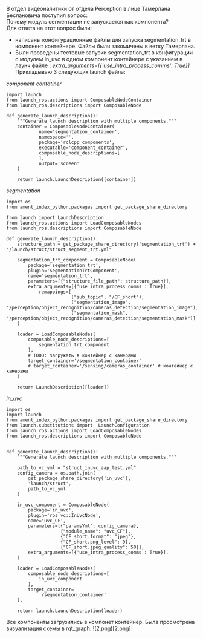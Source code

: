 В отдел видеоналитики от отдела Perception в лице Тамерлана Беслановича поступил вопрос:   
Почему модуль сегментации не запускается как компонента?    
Для ответа на этот вопрос были:  
- написаны конфигурационные файлы для запуска segmentation_trt в компонент контейнере. Файлы были закомичены в ветку Тамерлана.
- Были проведены тестовые запуски segmentation_trt в конфигурации с модулем in_uvc в одном компонент контейнере с указанием в лаунч файле : *extra_arguments=[{'use_intra_process_comms': True}]*    
Прикладываю 3 следующих launch файла: 

*component contatiner*
```
import launch
from launch_ros.actions import ComposableNodeContainer
from launch_ros.descriptions import ComposableNode

def generate_launch_description():
    """Generate launch description with multiple components."""
    container = ComposableNodeContainer(
            name='segmentation_container',
            namespace='',
            package='rclcpp_components',
            executable='component_container',
            composable_node_descriptions=[
            ],
            output='screen'
    )

    return launch.LaunchDescription([container])
```
*segmentation*
```
import os
from ament_index_python.packages import get_package_share_directory

from launch import LaunchDescription
from launch_ros.actions import LoadComposableNodes
from launch_ros.descriptions import ComposableNode

def generate_launch_description():
    structure_path = get_package_share_directory('segmentation_trt') + "/launch/struct/struct_segment_trt.yml"
    
    segmentation_trt_component = ComposableNode(
        package='segmentation_trt',
        plugin='SegmentationTrtComponent',
        name='segmentation_trt',
        parameters=[{"structure_file_path": structure_path}],
        extra_arguments=[{'use_intra_process_comms': True}],
            remappings=[
                        ("sub_topic", "/CF_short"),
                        ("segmentation_image", "/perception/object_recognition/cameras_detection/segmentation_image"),
                        ("segmentation_mask", "/perception/object_recognition/cameras_detection/segmentation_mask")]
    )
    
    loader = LoadComposableNodes(
        composable_node_descriptions=[
            segmentation_trt_component
        ],
        # TODO: загружать в контейнер с камерами
        target_container='/segmentation_container'
        # target_container='/sensing/cameras_container' # контейнер с камерами
    )
    
    return LaunchDescription([loader])

```
*in_uvc* 
```
import os
import launch
from ament_index_python.packages import get_package_share_directory
from launch.substitutions import  LaunchConfiguration
from launch_ros.actions import LoadComposableNodes
from launch_ros.descriptions import ComposableNode


def generate_launch_description():
    """Generate launch description with multiple components."""

    path_to_vc_yml = "struct_inuvc_aap_test.yml"
    config_camera = os.path.join(
        get_package_share_directory('in_uvc'),
        'launch/struct',
        path_to_vc_yml
    )

    in_uvc_component = ComposableNode(
        package='in_uvc',
        plugin='ros_vc::InUvcNode',
        name='uvc_CF',
        parameters=[{"paramsYml": config_camera},
                    {"module_name": "uvc_CF"}, 
                    {"СF_short.format": "jpeg"},
                    {"СF_short.png_level": 9},
                    {"СF_short.jpeg_quality": 50}],
        extra_arguments=[{'use_intra_process_comms': True}],
    )

    loader = LoadComposableNodes(
        composable_node_descriptions=[
            in_uvc_component
        ],
        target_container=
            '/segmentation_container'
    ),

    return launch.LaunchDescription(loader)
```

Все компоненты загрузились в компонет контейнер. Была просмотрена визуализация схемы в rqt_graph:
!(2.png)[2.png]
